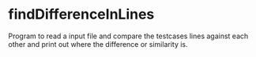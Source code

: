 # findDifferenceInLines
Program to read a input file and compare the testcases lines against each other and print out where the difference or similarity is.
